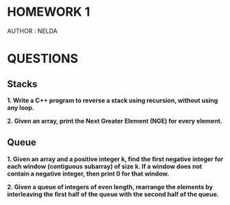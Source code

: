 # HOMEWORK 1
AUTHOR : NELDA

# QUESTIONS
## Stacks
**1. Write a C++ program to reverse a stack using recursion, without using any loop.**

**2. Given an array, print the Next Greater Element (NGE) for every element.**

## Queue
**1. Given an array and a positive integer k, find the first negative integer for each window (contiguous subarray) of size k. If a window does not contain a negative integer, then print 0 for that window.**

**2. Given a queue of integers of even length, rearrange the elements by interleaving the first half of the queue with the second half of the queue.**


